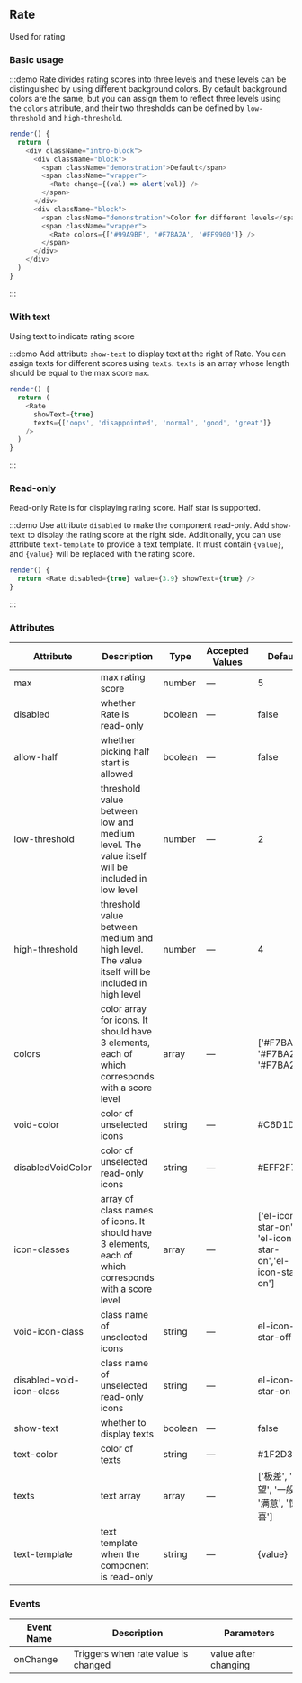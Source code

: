 ## Rate

Used for rating

### Basic usage

:::demo Rate divides rating scores into three levels and these levels can be distinguished by using different background colors. By default background colors are the same, but you can assign them to reflect three levels using the `colors` attribute, and their two thresholds can be defined by `low-threshold` and `high-threshold`.

```js
render() {
  return (
    <div className="intro-block">
      <div className="block">
        <span className="demonstration">Default</span>
        <span className="wrapper">
          <Rate change={(val) => alert(val)} />
        </span>
      </div>
      <div className="block">
        <span className="demonstration">Color for different levels</span>
        <span className="wrapper">
          <Rate colors={['#99A9BF', '#F7BA2A', '#FF9900']} />
        </span>
      </div>
    </div>
  )
}
```
:::

### With text

Using text to indicate rating score

:::demo Add attribute `show-text` to display text at the right of Rate. You can assign texts for different scores using `texts`. `texts` is an array whose length should be equal to the max score `max`.

```js
render() {
  return (
    <Rate
      showText={true}
      texts={['oops', 'disappointed', 'normal', 'good', 'great']}
    />
  )
}
```
:::

### Read-only

Read-only Rate is for displaying rating score. Half star is supported.

:::demo Use attribute `disabled` to make the component read-only. Add `show-text` to display the rating score at the right side. Additionally, you can use attribute `text-template` to provide a text template. It must contain `{value}`, and `{value}` will be replaced with the rating score.

```js
render() {
  return <Rate disabled={true} value={3.9} showText={true} />
}
```
:::

### Attributes
| Attribute      | Description          | Type      | Accepted Values       | Default  |
|---------- |-------- |---------- |-------------  |-------- |
| max | max rating score | number | — | 5 |
| disabled | whether Rate is read-only | boolean | — | false |
| allow-half | whether picking half start is allowed | boolean | — | false |
| low-threshold | threshold value between low and medium level. The value itself will be included in low level | number | — | 2 |
| high-threshold | threshold value between medium and high level. The value itself will be included in high level | number | — | 4 |
| colors | color array for icons. It should have 3 elements, each of which corresponds with a score level  | array | — | ['#F7BA2A', '#F7BA2A', '#F7BA2A'] |
| void-color | color of unselected icons | string | — | #C6D1DE |
| disabledVoidColor | color of unselected read-only icons | string | — | #EFF2F7 |
| icon-classes |  array of class names of icons. It should have 3 elements, each of which corresponds with a score level | array | — | ['el-icon-star-on', 'el-icon-star-on','el-icon-star-on'] |
| void-icon-class | class name of unselected icons | string | — | el-icon-star-off |
| disabled-void-icon-class | class name of unselected read-only icons | string | — | el-icon-star-on |
| show-text | whether to display texts | boolean | — | false |
| text-color | color of texts | string | — | #1F2D3D |
| texts | text array | array | — | ['极差', '失望', '一般', '满意', '惊喜'] |
| text-template | text template when the component is read-only | string | — | {value} |

### Events
| Event Name | Description | Parameters |
|---------- |-------- |---------- |
| onChange | Triggers when rate value is changed | value after changing |
